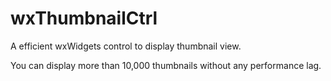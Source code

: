 # wxThumbnailCtrl
A efficient wxWidgets control to display thumbnail view.

You can display more than 10,000 thumbnails without any performance lag.
